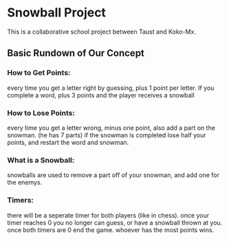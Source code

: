 # Snowball Project

This is a collaborative school project between Taust and Koko-Mx. 
 
 

## Basic Rundown of Our Concept

### How to Get Points:
every time you get a letter right by guessing, plus 1 point per letter. If you complete a word, plus 3 points and the player receives a snowball   

### How to Lose Points:
every time you get a letter wrong, minus one point, also add a part on the snowman. (he has 7 parts) if the snowman is completed lose half your points, and restart the word and snowman. 

### What is a Snowball: 
snowballs are used to remove a part off of your snowman, and add one for the enemys. 

### Timers:
there will be a seperate timer for both players (like in chess). once your timer reaches 0 you no longer can guess, or have a snowball thrown at you. once both timers are 0 end the game. whoever has the most points wins. 

